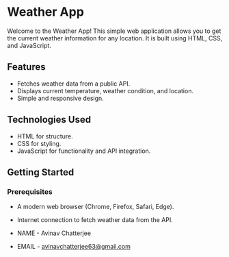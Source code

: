 # Weather App

Welcome to the Weather App! This simple web application allows you to get the current weather information for any location. It is built using HTML, CSS, and JavaScript.

## Features

- Fetches weather data from a public API.
- Displays current temperature, weather condition, and location.
- Simple and responsive design.

## Technologies Used

- HTML for structure.
- CSS for styling.
- JavaScript for functionality and API integration.

## Getting Started

### Prerequisites

- A modern web browser (Chrome, Firefox, Safari, Edge).
- Internet connection to fetch weather data from the API.

- NAME - Avinav Chatterjee
- EMAIL - avinavchatterjee63@gmail.com
